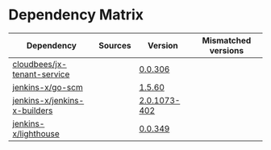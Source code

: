 # Dependency Matrix

Dependency | Sources | Version | Mismatched versions
---------- | ------- | ------- | -------------------
[cloudbees/jx-tenant-service](https://github.com/cloudbees/jx-tenant-service) |  | [0.0.306](https://github.com/cloudbees/jx-tenant-service/releases/tag/v0.0.306) | 
[jenkins-x/go-scm](https://github.com/jenkins-x/go-scm) |  | [1.5.60]() | 
[jenkins-x/jenkins-x-builders](https://github.com/jenkins-x/jenkins-x-builders) |  | [2.0.1073-402]() | 
[jenkins-x/lighthouse](https://github.com/jenkins-x/lighthouse) |  | [0.0.349]() | 
